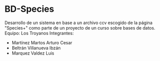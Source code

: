 # BD-Species
Desarrollo de un sistema en base a un archivo ccv escogido de la página "Species+" como parte de un proyecto de un curso sobre bases de datos.
Equipo: Los Troyanos
Integrantes:
- Martínez Martos Arturo Cesar
- Beltrán Villanueva Ibzán
- Marquez Valdez Luis
